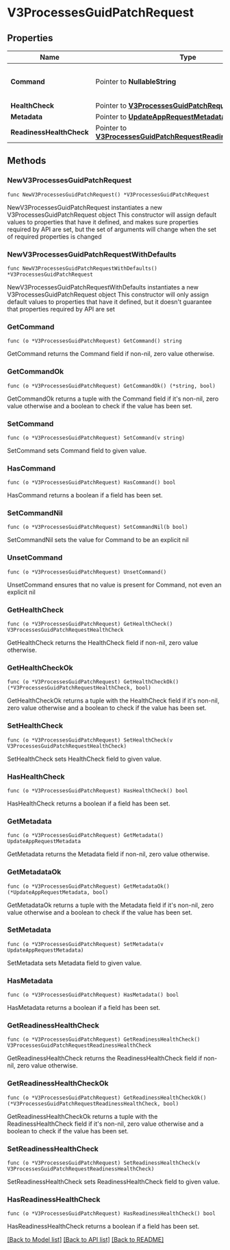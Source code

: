 # V3ProcessesGuidPatchRequest

## Properties

Name | Type | Description | Notes
------------ | ------------- | ------------- | -------------
**Command** | Pointer to **NullableString** | Start command for the process | [optional] 
**HealthCheck** | Pointer to [**V3ProcessesGuidPatchRequestHealthCheck**](V3ProcessesGuidPatchRequestHealthCheck.md) |  | [optional] 
**Metadata** | Pointer to [**UpdateAppRequestMetadata**](UpdateAppRequestMetadata.md) |  | [optional] 
**ReadinessHealthCheck** | Pointer to [**V3ProcessesGuidPatchRequestReadinessHealthCheck**](V3ProcessesGuidPatchRequestReadinessHealthCheck.md) |  | [optional] 

## Methods

### NewV3ProcessesGuidPatchRequest

`func NewV3ProcessesGuidPatchRequest() *V3ProcessesGuidPatchRequest`

NewV3ProcessesGuidPatchRequest instantiates a new V3ProcessesGuidPatchRequest object
This constructor will assign default values to properties that have it defined,
and makes sure properties required by API are set, but the set of arguments
will change when the set of required properties is changed

### NewV3ProcessesGuidPatchRequestWithDefaults

`func NewV3ProcessesGuidPatchRequestWithDefaults() *V3ProcessesGuidPatchRequest`

NewV3ProcessesGuidPatchRequestWithDefaults instantiates a new V3ProcessesGuidPatchRequest object
This constructor will only assign default values to properties that have it defined,
but it doesn't guarantee that properties required by API are set

### GetCommand

`func (o *V3ProcessesGuidPatchRequest) GetCommand() string`

GetCommand returns the Command field if non-nil, zero value otherwise.

### GetCommandOk

`func (o *V3ProcessesGuidPatchRequest) GetCommandOk() (*string, bool)`

GetCommandOk returns a tuple with the Command field if it's non-nil, zero value otherwise
and a boolean to check if the value has been set.

### SetCommand

`func (o *V3ProcessesGuidPatchRequest) SetCommand(v string)`

SetCommand sets Command field to given value.

### HasCommand

`func (o *V3ProcessesGuidPatchRequest) HasCommand() bool`

HasCommand returns a boolean if a field has been set.

### SetCommandNil

`func (o *V3ProcessesGuidPatchRequest) SetCommandNil(b bool)`

 SetCommandNil sets the value for Command to be an explicit nil

### UnsetCommand
`func (o *V3ProcessesGuidPatchRequest) UnsetCommand()`

UnsetCommand ensures that no value is present for Command, not even an explicit nil
### GetHealthCheck

`func (o *V3ProcessesGuidPatchRequest) GetHealthCheck() V3ProcessesGuidPatchRequestHealthCheck`

GetHealthCheck returns the HealthCheck field if non-nil, zero value otherwise.

### GetHealthCheckOk

`func (o *V3ProcessesGuidPatchRequest) GetHealthCheckOk() (*V3ProcessesGuidPatchRequestHealthCheck, bool)`

GetHealthCheckOk returns a tuple with the HealthCheck field if it's non-nil, zero value otherwise
and a boolean to check if the value has been set.

### SetHealthCheck

`func (o *V3ProcessesGuidPatchRequest) SetHealthCheck(v V3ProcessesGuidPatchRequestHealthCheck)`

SetHealthCheck sets HealthCheck field to given value.

### HasHealthCheck

`func (o *V3ProcessesGuidPatchRequest) HasHealthCheck() bool`

HasHealthCheck returns a boolean if a field has been set.

### GetMetadata

`func (o *V3ProcessesGuidPatchRequest) GetMetadata() UpdateAppRequestMetadata`

GetMetadata returns the Metadata field if non-nil, zero value otherwise.

### GetMetadataOk

`func (o *V3ProcessesGuidPatchRequest) GetMetadataOk() (*UpdateAppRequestMetadata, bool)`

GetMetadataOk returns a tuple with the Metadata field if it's non-nil, zero value otherwise
and a boolean to check if the value has been set.

### SetMetadata

`func (o *V3ProcessesGuidPatchRequest) SetMetadata(v UpdateAppRequestMetadata)`

SetMetadata sets Metadata field to given value.

### HasMetadata

`func (o *V3ProcessesGuidPatchRequest) HasMetadata() bool`

HasMetadata returns a boolean if a field has been set.

### GetReadinessHealthCheck

`func (o *V3ProcessesGuidPatchRequest) GetReadinessHealthCheck() V3ProcessesGuidPatchRequestReadinessHealthCheck`

GetReadinessHealthCheck returns the ReadinessHealthCheck field if non-nil, zero value otherwise.

### GetReadinessHealthCheckOk

`func (o *V3ProcessesGuidPatchRequest) GetReadinessHealthCheckOk() (*V3ProcessesGuidPatchRequestReadinessHealthCheck, bool)`

GetReadinessHealthCheckOk returns a tuple with the ReadinessHealthCheck field if it's non-nil, zero value otherwise
and a boolean to check if the value has been set.

### SetReadinessHealthCheck

`func (o *V3ProcessesGuidPatchRequest) SetReadinessHealthCheck(v V3ProcessesGuidPatchRequestReadinessHealthCheck)`

SetReadinessHealthCheck sets ReadinessHealthCheck field to given value.

### HasReadinessHealthCheck

`func (o *V3ProcessesGuidPatchRequest) HasReadinessHealthCheck() bool`

HasReadinessHealthCheck returns a boolean if a field has been set.


[[Back to Model list]](../README.md#documentation-for-models) [[Back to API list]](../README.md#documentation-for-api-endpoints) [[Back to README]](../README.md)


